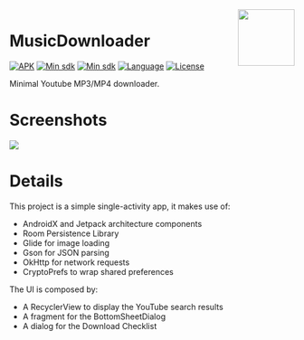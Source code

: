 <img src="https://raw.githubusercontent.com/cioccarellia/MusicDownloader/master/media/launcher.png" height="100" width="100" align="right">


# MusicDownloader
[![APK](https://img.shields.io/badge/download-APK-E53935.svg)](https://github.com/cioccarellia/MusicDownloader/blob/master/bin/music-downloader.apk?raw=true)
[![Min sdk](https://img.shields.io/badge/platform-Android-00E676.svg)](https://github.com/cioccarellia/MusicDownloader/blob/master/app/build.gradle)
[![Min sdk](https://img.shields.io/badge/minsdk-21-yellow.svg)](https://github.com/cioccarellia/MusicDownloader/blob/master/app/build.gradle)
[![Language](https://img.shields.io/badge/language-kotlin-orange.svg)](https://github.com/cioccarellia/MusicDownloader/blob/master/app/build.gradle)
[![License](https://img.shields.io/hexpm/l/plug.svg)](https://github.com/cioccarellia/MusicDownloader/blob/master/LICENSE)

Minimal Youtube MP3/MP4 downloader.

# Screenshots
<img src="https://raw.githubusercontent.com/cioccarellia/MusicDownloader/master/media/carousel.jpg">

# Details
This project is a simple single-activity app, it makes use of:
- AndroidX and Jetpack architecture components
- Room Persistence Library
- Glide for image loading
- Gson for JSON parsing
- OkHttp for network requests
- CryptoPrefs to wrap shared preferences

The UI is composed by:
- A RecyclerView to display the YouTube search results
- A fragment for the BottomSheetDialog
- A dialog for the Download Checklist
